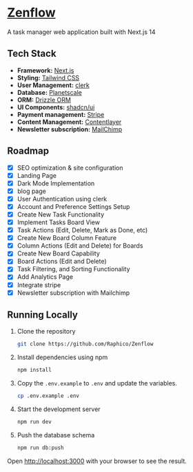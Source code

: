 # [Zenflow](https://zenflow.vercel.app/)

A task manager web application built with Next.js 14

## Tech Stack

- **Framework:** [Next.js](https://nextjs.org)
- **Styling:** [Tailwind CSS](https://tailwindcss.com)
- **User Management:** [clerk](https://clerk.com/)
- **Database:** [Planetscale](https://planetscale.com/)
- **ORM:** [Drizzle ORM](https://orm.drizzle.team)
- **UI Components:** [shadcn/ui](https://ui.shadcn.com)
- **Payment management:** [Stripe](https://stripe.com)
- **Content Management:** [Contentlayer](https://www.contentlayer.dev)
- **Newsletter subscription:** [MailChimp](https://mailchimp.com/)

## Roadmap

- [x] SEO optimization & site configuration
- [x] Landing Page
- [x] Dark Mode Implementation
- [x] blog page
- [x] User Authentication using clerk
- [x] Account and Preference Settings Setup
- [x] Create New Task Functionality
- [x] Implement Tasks Board View
- [x] Task Actions (Edit, Delete, Mark as Done, etc)
- [x] Create New Board Column Feature
- [x] Column Actions (Edit and Delete) for Boards
- [x] Create New Board Capability
- [x] Board Actions (Edit and Delete)
- [x] Task Filtering, and Sorting Functionality
- [x] Add Analytics Page
- [x] Integrate stripe
- [x] Newsletter subscription with Mailchimp

## Running Locally

1. Clone the repository

   ```bash
   git clone https://github.com/Raphico/Zenflow
   ```

2. Install dependencies using npm

   ```bash
   npm install
   ```

3. Copy the `.env.example` to `.env` and update the variables.

   ```bash
   cp .env.example .env
   ```

4. Start the development server

   ```bash
   npm run dev
   ```

5. Push the database schema

   ```bash
   npm run db:push
   ```

Open [http://localhost:3000](http://localhost:3000) with your browser to see the result.
